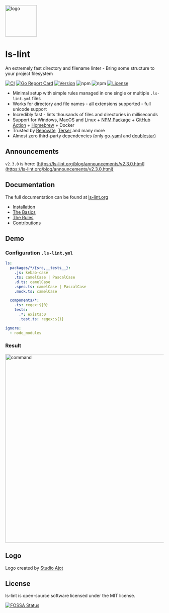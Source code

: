 <img width="100" src="https://raw.githubusercontent.com/loeffel-io/ls-lint/master/assets/logo/ls-lint.png" alt="logo">

# ls-lint

An extremely fast directory and filename linter - Bring some structure to your project filesystem

[![CI](https://github.com/loeffel-io/ls-lint/actions/workflows/bazel.yml/badge.svg?branch=master)](https://github.com/loeffel-io/ls-lint/actions/workflows/bazel.yml)
[![Go Report Card](https://goreportcard.com/badge/github.com/loeffel-io/ls-lint)](https://goreportcard.com/report/github.com/loeffel-io/ls-lint)
<a href="https://www.npmjs.com/package/@ls-lint/ls-lint"><img src="https://img.shields.io/npm/v/@ls-lint/ls-lint.svg?sanitize=true" alt="Version"></a>
![npm](https://img.shields.io/npm/dy/@ls-lint/ls-lint?label=npm%20downloads)
![npm](https://badgen.net/static/npm%20downloads%20total/7M+/green)
<a href="https://www.npmjs.com/package/@ls-lint/ls-lint"><img src="https://img.shields.io/npm/l/@ls-lint/ls-lint.svg?sanitize=true" alt="License"></a>

- Minimal setup with simple rules managed in one single or multiple `.ls-lint.yml` files
- Works for directory and file names - all extensions supported - full unicode support
- Incredibly fast - lints thousands of files and directories in milliseconds
- Support for Windows, MacOS and Linux + [NPM Package](https://www.npmjs.com/package/@ls-lint/ls-lint) + [GitHub Action](https://github.com/ls-lint/action) + [Homebrew](https://formulae.brew.sh/formula/ls-lint) + Docker
- Trusted by [Renovate](https://github.com/renovatebot/renovate/blob/main/.ls-lint.yml), [Terser](https://github.com/terser/terser/blob/master/.ls-lint.yml) and many more
- Almost zero third-party dependencies (only [go-yaml](https://github.com/go-yaml/yaml)
  and [doublestar](https://github.com/bmatcuk/doublestar))

## Announcements

`v2.3.0` is here: [https://ls-lint.org/blog/announcements/v2.3.0.html](https://ls-lint.org/blog/announcements/v2.3.0.html)

## Documentation

The full documentation can be found at [ls-lint.org](https://ls-lint.org)

- [Installation](https://ls-lint.org/2.2/getting-started/installation.html#curl)
- [The Basics](https://ls-lint.org/2.2/configuration/the-basics.html)
- [The Rules](https://ls-lint.org/2.2/configuration/the-basics.html)
- [Contributions](https://ls-lint.org/2.2/prologue/contributions.html)

## Demo

### Configuration `.ls-lint.yml`

```yaml
ls:
  packages/*/{src,__tests__}:
    .js: kebab-case
    .ts: camelCase | PascalCase
    .d.ts: camelCase
    .spec.ts: camelCase | PascalCase
    .mock.ts: camelCase

  components/*:
    .ts: regex:${0}
    tests:
      .*: exists:0
      .test.ts: regex:${1}

ignore:
  - node_modules
```

### Result

<img src="https://i.imgur.com/pxXkYcl.gif" alt="command" width="600">

## Logo

Logo created by [Studio Ajot](https://www.studio-ajot.de/)

## License

ls-lint is open-source software licensed under the MIT license.

[![FOSSA Status](https://app.fossa.com/api/projects/git%2Bgithub.com%2Floeffel-io%2Fls-lint.svg?type=large)](https://app.fossa.com/projects/git%2Bgithub.com%2Floeffel-io%2Fls-lint?ref=badge_large)
